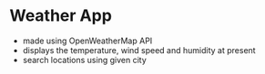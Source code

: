 # Weather App

- made using OpenWeatherMap API
- displays the temperature, wind speed and humidity at present
- search locations using given city
